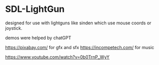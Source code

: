 # SDL-LightGun
designed for use with lightguns like sinden which use mouse coords or joystick.

demos were helped by chatGPT


https://pixabay.com/ for gfx and sfx
https://incompetech.com/ for music

https://www.youtube.com/watch?v=0b0TrnP_WyY
